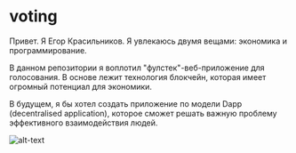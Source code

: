 # voting

Привет. Я Егор Красильников. 
Я увлекаюсь двумя вещами: экономика и программирование.

В данном репозитории я воплотил "фулстек"-веб-приложение для голосования. 
В основе лежит технология блокчейн, которая имеет огромный потенциал для экономики.

В будущем, я бы хотел создать приложение по модели Dapp (decentralised application), 
которое сможет решать важную проблему эффективного взаимодействия людей.

![alt-text](https://github.com/buchacha/voting/tenor.gif)

